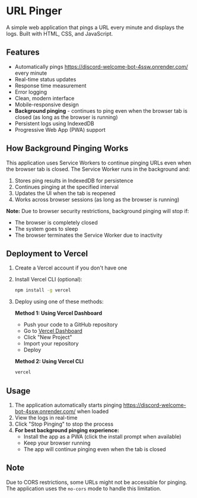 # URL Pinger

A simple web application that pings a URL every minute and displays the logs. Built with HTML, CSS, and JavaScript.

## Features

- Automatically pings https://discord-welcome-bot-4ssw.onrender.com/ every minute
- Real-time status updates
- Response time measurement
- Error logging
- Clean, modern interface
- Mobile-responsive design
- **Background pinging** - continues to ping even when the browser tab is closed (as long as the browser is running)
- Persistent logs using IndexedDB
- Progressive Web App (PWA) support

## How Background Pinging Works

This application uses Service Workers to continue pinging URLs even when the browser tab is closed. The Service Worker runs in the background and:

1. Stores ping results in IndexedDB for persistence
2. Continues pinging at the specified interval
3. Updates the UI when the tab is reopened
4. Works across browser sessions (as long as the browser is running)

**Note:** Due to browser security restrictions, background pinging will stop if:
- The browser is completely closed
- The system goes to sleep
- The browser terminates the Service Worker due to inactivity

## Deployment to Vercel

1. Create a Vercel account if you don't have one
2. Install Vercel CLI (optional):
   ```bash
   npm install -g vercel
   ```
3. Deploy using one of these methods:

   **Method 1: Using Vercel Dashboard**
   - Push your code to a GitHub repository
   - Go to [Vercel Dashboard](https://vercel.com/dashboard)
   - Click "New Project"
   - Import your repository
   - Deploy

   **Method 2: Using Vercel CLI**
   ```bash
   vercel
   ```

## Usage

1. The application automatically starts pinging https://discord-welcome-bot-4ssw.onrender.com/ when loaded
2. View the logs in real-time
3. Click "Stop Pinging" to stop the process
4. **For best background pinging experience:**
   - Install the app as a PWA (click the install prompt when available)
   - Keep your browser running
   - The app will continue pinging even when the tab is closed

## Note

Due to CORS restrictions, some URLs might not be accessible for pinging. The application uses the `no-cors` mode to handle this limitation. 